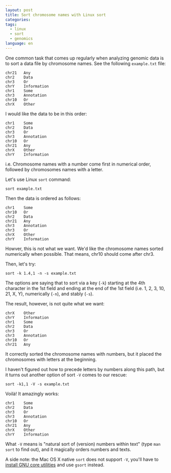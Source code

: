```yaml
---
layout: post
title: Sort chromosome names with Linux sort
categories: 
tags:
  - linux
  - sort
  - genomics
language: en  
---
```

One common task that comes up regularly when analyzing genomic data is to sort a data file by chromosome names. See the following `example.txt` file:

    chr21	Any
    chr2	Data
    chr3	Or
    chrY	Information
    chr1	Some
    chr3	Annotation
    chr10	Or
    chrX	Other

I would like the data to be in this order:

    chr1	Some
    chr2	Data
    chr3	Or
    chr3	Annotation
    chr10	Or
    chr21	Any
    chrX	Other
    chrY	Information

i.e. Chromosome names with a number come first in numerical order, followed by chromosomes names with a letter.

Let's use Linux `sort` command:

    sort example.txt

Then the data is ordered as follows:

    chr1	Some
    chr10	Or
    chr2	Data
    chr21	Any
    chr3	Annotation
    chr3	Or
    chrX	Other
    chrY	Information
    
Howver, this is not what we want. We'd like the chromosome names sorted numerically when possible. That means, chr10 should come after chr3. 

Then, let's try:

    sort -k 1.4,1 -n -s example.txt

The options are saying that to sort via a key (`-k`) starting at the 4th character in the 1st field and ending at the end of the 1st field (i.e. 1, 2, 3, 10, 21, X, Y), numerically (`-n`), and stably (`-s`).
    
The result, however, is not quite what we want:

    chrX	Other
    chrY	Information
    chr1	Some
    chr2	Data
    chr3	Or    
    chr3	Annotation
    chr10	Or
    chr21	Any
     
It correctly sorted the chromosome names with numbers, but it placed the chromosomes with letters at the beginning.

I haven't figured out how to precede letters by numbers along this path, but it turns out another option of sort `-V` comes to our rescue:     

	sort -k1,1 -V -s example.txt
	
Voilà! It amazingly works:

    chr1	Some
    chr2	Data
    chr3	Or
    chr3	Annotation
    chr10	Or
    chr21	Any
    chrX	Other
    chrY	Information	
    
What `-V` means is "natural sort of (version) numbers within text" (type `man sort` to find out), and it magically orders numbers and texts.

A side note: the Mac OS X native `sort` does not support `-V`, you'll have to [install GNU core utilities](http://apple.stackexchange.com/questions/69223/how-to-replace-mac-os-x-utilities-with-gnu-core-utilities) and use `gsort` instead.  
